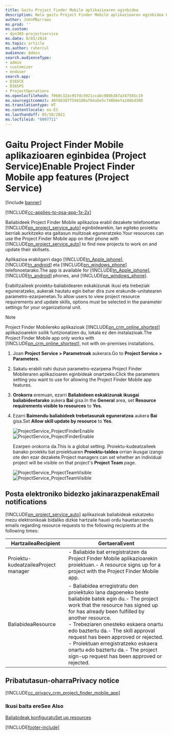 ```yaml
---
title: Gaitu Project Finder Mobile aplikazioaren eginbidea
description: Nola gaitu Project Finder Mobile aplikazioaren eginbidea Project Service-rako
author: JohnPBurrows
ms.prod: ''
ms.custom:
- dyn365-projectservice
ms.date: 8/03/2018
ms.topic: article
ms.author: ruhercul
audience: Admin
search.audienceType:
- admin
- customizer
- enduser
search.app:
- D365CE
- D365PS
- ProjectOperations
ms.openlocfilehash: f068c32ac957dc5921ccabc989b3b7a347585c19
ms.sourcegitcommit: 40f68387f594180af64a5e5c748b6efa188bd300
ms.translationtype: HT
ms.contentlocale: eu-ES
ms.lasthandoff: 05/10/2021
ms.locfileid: "6007711"
---
```

# <a name="enable-project-finder-mobile-app-features-project-service"></a><span data-ttu-id="97770-103">Gaitu Project Finder Mobile aplikazioaren eginbidea (Project Service)</span><span class="sxs-lookup"><span data-stu-id="97770-103">Enable Project Finder Mobile app features (Project Service)</span></span>

[!include [banner](../includes/psa-now-project-operations.md)]

[!INCLUDE[cc-applies-to-psa-app-1x-2x](../includes/cc-applies-to-psa-app-1x-2x.md)]

<span data-ttu-id="97770-104">Baliabideek Project Finder Mobile aplikazioa erabil dezakete telefonoetan [!INCLUDE[pn_project_service_auto](../includes/pn-project-service-auto.md)] eginbidearekin, lan egiteko proiektu berriak aurkitzeko eta gaitasun multzoak eguneratzeko.</span><span class="sxs-lookup"><span data-stu-id="97770-104">Your resources can use the Project Finder Mobile app on their phone with [!INCLUDE[pn_project_service_auto](../includes/pn-project-service-auto.md)] to find new projects to work on and update their skillsets.</span></span>  
  
 <span data-ttu-id="97770-105">Aplikazioa erabilgarri dago [!INCLUDE[tn_Apple_iphone](../includes/tn-apple-iphone.md)], [!INCLUDE[tn_android](../includes/tn-android.md)] eta [!INCLUDE[pn_windows_phone](../includes/pn-windows-phone.md)] telefonoetarako.</span><span class="sxs-lookup"><span data-stu-id="97770-105">The app is available for [!INCLUDE[tn_Apple_iphone](../includes/tn-apple-iphone.md)], [!INCLUDE[tn_android](../includes/tn-android.md)] phones, and [!INCLUDE[pn_windows_phone](../includes/pn-windows-phone.md)].</span></span>  
    
 <span data-ttu-id="97770-106">Erabiltzaileek proiektu-baliabidearen eskakizunak ikusi eta trebeziak eguneratzeko, aukerak hautatu egin behar dira zure erakunde-unitatearen parametro-ezarpenetan.</span><span class="sxs-lookup"><span data-stu-id="97770-106">To allow users to view project resource requirements and update skills, options must be selected in the parameter settings for your organizational unit.</span></span>
  
> [!NOTE]
>  <span data-ttu-id="97770-107">Project Finder Mobilereko aplikazioak [!INCLUDE[pn_crm_online_shortest](../includes/pn-crm-online-shortest.md)] aplikazioarekin soilik funtzionatzen du, lokala ez den instalazioak.</span><span class="sxs-lookup"><span data-stu-id="97770-107">The Project Finder Mobile app only works with [!INCLUDE[pn_crm_online_shortest](../includes/pn-crm-online-shortest.md)], not with on-premises installations.</span></span>  
  
1. <span data-ttu-id="97770-108">Joan **Project Service > Parametroak** aukerara.</span><span class="sxs-lookup"><span data-stu-id="97770-108">Go to **Project Service > Parameters**.</span></span>  
  
2. <span data-ttu-id="97770-109">Sakatu erabili nahi duzun parametro-ezarpena Project Finder Mobileraren aplikazioaren eginbideak onartzeko.</span><span class="sxs-lookup"><span data-stu-id="97770-109">Click the parameters setting you want to use for allowing the Project Finder Mobile app features.</span></span>  
  
3. <span data-ttu-id="97770-110">**Orokorra** eremuan, ezarri **Baliabideen eskakizunak ikusgai baliabideetarako** aukera **Bai** gisa.</span><span class="sxs-lookup"><span data-stu-id="97770-110">In the **General** area, set **Resource requirements visible to resources** to **Yes**.</span></span>  
  
4. <span data-ttu-id="97770-111">Ezarri **Baimendu baliabideek trebetasunak eguneratzea** aukera **Bai** gisa.</span><span class="sxs-lookup"><span data-stu-id="97770-111">Set **Allow skill update by resource** to **Yes**.</span></span>  
  
   <span data-ttu-id="97770-112">![ProjectService_ProjectFinderEnable](../psa/media/project-service-project-finder-enable.png "ProjectService_ProjectFinderEnable")</span><span class="sxs-lookup"><span data-stu-id="97770-112">![ProjectService_ProjectFinderEnable](../psa/media/project-service-project-finder-enable.png "ProjectService_ProjectFinderEnable")</span></span>  
  
   <span data-ttu-id="97770-113">Ezarpen orokorra da.</span><span class="sxs-lookup"><span data-stu-id="97770-113">This is a global setting.</span></span> <span data-ttu-id="97770-114">Proiektu-kudeatzaileek banako proiektu bat proiektuaren **Proiektu-taldea** orrian ikusgai izango ote den ezar dezakete.</span><span class="sxs-lookup"><span data-stu-id="97770-114">Project managers can set whether an individual project will be visible on that project's **Project Team** page.</span></span>  
  
   <span data-ttu-id="97770-115">![ProjectService_ProjectTeamVisible](../psa/media/project-service-project-team-visible.png "ProjectService_ProjectTeamVisible")</span><span class="sxs-lookup"><span data-stu-id="97770-115">![ProjectService_ProjectTeamVisible](../psa/media/project-service-project-team-visible.png "ProjectService_ProjectTeamVisible")</span></span>  
  
## <a name="email-notifications"></a><span data-ttu-id="97770-116">Posta elektroniko bidezko jakinarazpenak</span><span class="sxs-lookup"><span data-stu-id="97770-116">Email notifications</span></span>  
 [!INCLUDE[pn_project_service_auto](../includes/pn-project-service-auto.md)] <span data-ttu-id="97770-117">aplikazioak baliabideak eskatzeko mezu elektronikoak bidaliko dizkie hartzaile hauei ordu hauetan:</span><span class="sxs-lookup"><span data-stu-id="97770-117">sends emails regarding resource requests to the following recipients at the following times:</span></span>  
  
|<span data-ttu-id="97770-118">Hartzailea</span><span class="sxs-lookup"><span data-stu-id="97770-118">Recipient</span></span>|<span data-ttu-id="97770-119">Gertaera</span><span class="sxs-lookup"><span data-stu-id="97770-119">Event</span></span>|  
|---------------|-----------|  
|<span data-ttu-id="97770-120">Proiektu-kudeatzailea</span><span class="sxs-lookup"><span data-stu-id="97770-120">Project manager</span></span>|<span data-ttu-id="97770-121">- Baliabide bat erregistratzen da Project Finder Mobile aplikazioarekin proiektuan.</span><span class="sxs-lookup"><span data-stu-id="97770-121">- A resource signs up for a project with the Project Finder Mobile app.</span></span>|  
|<span data-ttu-id="97770-122">Baliabidea</span><span class="sxs-lookup"><span data-stu-id="97770-122">Resource</span></span>|<span data-ttu-id="97770-123">- Baliabidea erregistratu den proiektuko lana dagoeneko beste baliabide batek egin du.</span><span class="sxs-lookup"><span data-stu-id="97770-123">- The project work that the resource has signed up for has already been fulfilled by another resource.</span></span><br /><span data-ttu-id="97770-124">- Trebeziaren onesteko eskaera onartu edo baztertu da.</span><span class="sxs-lookup"><span data-stu-id="97770-124">- The skill approval request has been approved or rejected.</span></span><br /><span data-ttu-id="97770-125">- Proiektuan erregistratzeko eskaera onartu edo baztertu da.</span><span class="sxs-lookup"><span data-stu-id="97770-125">- The project sign-up request has been approved or rejected.</span></span>|  
  
## <a name="privacy-notice"></a><span data-ttu-id="97770-126">Pribatutasun-oharra</span><span class="sxs-lookup"><span data-stu-id="97770-126">Privacy notice</span></span>  
 [!INCLUDE[cc_privacy_crm_project_finder_mobile_app](../includes/cc-privacy-crm-project-finder-mobile-app.md)]  
  
### <a name="see-also"></a><span data-ttu-id="97770-127">Ikusi baita ere</span><span class="sxs-lookup"><span data-stu-id="97770-127">See Also</span></span>  
 [<span data-ttu-id="97770-128">Baliabideak konfiguratu</span><span class="sxs-lookup"><span data-stu-id="97770-128">Set up resources</span></span>](../psa/set-up-resources.md)


[!INCLUDE[footer-include](../includes/footer-banner.md)]